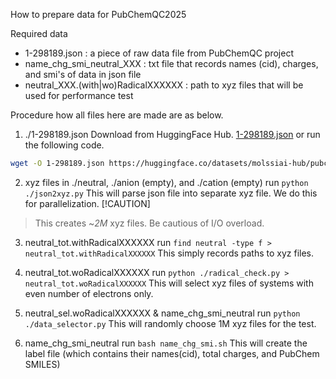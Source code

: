 How to prepare data for PubChemQC2025

Required data

- 1-298189.json : a piece of raw data file from PubChemQC project
- name_chg_smi_neutral_XXX : txt file that records names (cid), charges, and smi's of data in json file
- neutral_XXX.(with|wo)RadicalXXXXXX : path to xyz files that will be used for performance test

Procedure how all files here are made are as below.

1. ./1-298189.json
Download from HuggingFace Hub.
[1-298189.json](https://huggingface.co/datasets/molssiai-hub/pubchemqc-pm6/blob/main/data/pm6opt_chnopsfclnakmgca500/train/000000001-000298189.json)
or run the following code.

```bash
wget -O 1-298189.json https://huggingface.co/datasets/molssiai-hub/pubchemqc-pm6/resolve/main/data/pm6opt_chnopsfclnakmgca500/train/000000001-000298189.json?download=true
```

2. xyz files in ./neutral, ./anion (empty), and ./cation (empty)
run `python ./json2xyz.py`
This will parse json file into separate xyz file. We do this for parallelization.
[!CAUTION]

> This creates ~*2M* xyz files. Be cautious of I/O overload.

3. neutral_tot.withRadicalXXXXXX
run `find neutral -type f > neutral_tot.withRadicalXXXXXX`
This simply records paths to xyz files.

4. neutral_tot.woRadicalXXXXXX
run `python ./radical_check.py > neutral_tot.woRadicalXXXXXX`
This will select xyz files of systems with even number of electrons only.

5. neutral_sel.woRadicalXXXXXX & name_chg_smi_neutral
run `python ./data_selector.py`
This will randomly choose 1M xyz files for the test.

6. name_chg_smi_neutral
run `bash name_chg_smi.sh`
This will create the label file (which contains their names(cid), total charges, and PubChem SMILES)

